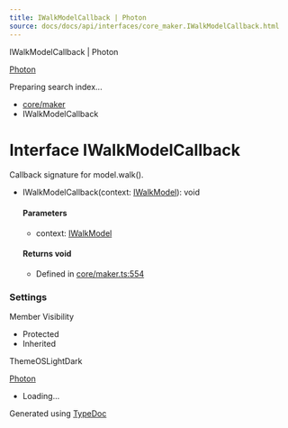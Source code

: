 ```yaml
---
title: IWalkModelCallback | Photon
source: docs/docs/api/interfaces/core_maker.IWalkModelCallback.html
---
```


IWalkModelCallback | Photon

[Photon](../index.md)




Preparing search index...

* [core/maker](../modules/core_maker.md)
* IWalkModelCallback

# Interface IWalkModelCallback

Callback signature for model.walk().

* IWalkModelCallback(context: [IWalkModel](core_maker.IWalkModel.md)): void

  #### Parameters

  + context: [IWalkModel](core_maker.IWalkModel.md)

  #### Returns void

  + Defined in [core/maker.ts:554](https://github.com/mwhite454/photon/blob/main/packages/photon/src/core/maker.ts#L554)

### Settings

Member Visibility

* Protected
* Inherited

ThemeOSLightDark

[Photon](../index.md)

* Loading...

Generated using [TypeDoc](https://typedoc.org/)

